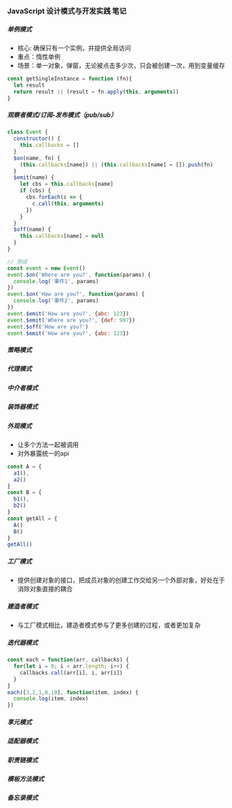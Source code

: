 ### JavaScript 设计模式与开发实践 笔记
##### 单例模式
- 核心: 确保只有一个实例，并提供全局访问
- 重点：惰性单例
- 场景：单一对象，弹窗，无论被点击多少次，只会被创建一次，用到变量缓存
```js
const getSingleInstance = function (fn){
  let result
  return result || (result = fn.apply(this, arguments))
}
```
##### 观察者模式/订阅-发布模式（pub/sub）
```js
class Event {
  constructor() {
    this.callbacks = []
  }
  $on(name, fn) {
    (this.callbacks[name]) || (this.callbacks[name] = []).push(fn)
  }
  $emit(name) {
    let cbs = this.callbacks[name]
    if (cbs) {
      cbs.forEach(c => {
        c.call(this, arguments)
      })
    }
  }
  $off(name) {
    this.callbacks[name] = null
  }
}

// 测试
const event = new Event()
event.$on('Where are you?', function(params) {
  console.log('事件1', params)
})
event.$on('How are you?', function(params) {
  console.log('事件2', params)
})
event.$emit('How are you?', {abc: 123})
event.$emit('Where are you?', {def: 987})
event.$off('How are you?')
event.$emit('How are you?', {abc: 123})
```
##### 策略模式
##### 代理模式
##### 中介者模式
##### 装饰器模式
##### 外观模式
- 让多个方法一起被调用
- 对外暴露统一的api
```js
const A = {
  a1(),
  a2()
}
const B = {
  b1(),
  b2()
}
const getAll = {
  A()
  B()
}
getAll()
```
##### 工厂模式
- 提供创建对象的接口，把成员对象的创建工作交给另一个外部对象，好处在于消除对象直接的耦合
##### 建造者模式
- 与工厂模式相比，建造者模式参与了更多创建的过程，或者更加复杂
##### 迭代器模式
```js
const each = function(arr, callbacks) {
  for(let i = 0; i < arr.length; i++) {
    callbacks.call(arr[i], i, arr[i])
  }
}
each([3,2,1,0,10], function(item, index) {
  console.log(item, index)
})
```
##### 享元模式
##### 适配器模式
##### 职责链模式
##### 模板方法模式
##### 备忘录模式